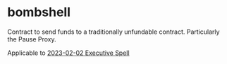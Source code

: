 # bombshell

Contract to send funds to a traditionally unfundable contract. Particularly the Pause Proxy.

Applicable to [2023-02-02 Executive Spell](https://github.com/makerdao/spells-goerli/tree/master/archive/2023-02-02-DssSpell)
